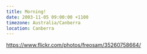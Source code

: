 ```yaml
---
title: Morning!
date: 2003-11-05 09:00:00 +1100
timezone: Australia/Canberra
location: Canberra
---
```

https://www.flickr.com/photos/freosam/35260758664/
